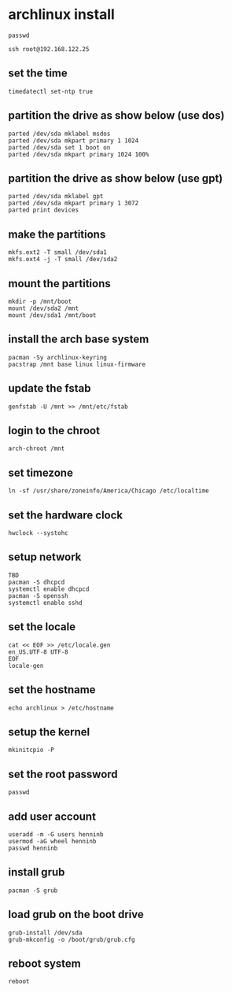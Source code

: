 # archlinux install

```
passwd
```

```
ssh root@192.168.122.25
```

## set the time
```
timedatectl set-ntp true
```


## partition the drive as show below (use dos)
```
parted /dev/sda mklabel msdos
parted /dev/sda mkpart primary 1 1024
parted /dev/sda set 1 boot on
parted /dev/sda mkpart primary 1024 100%
```

## partition the drive as show below (use gpt)
```
parted /dev/sda mklabel gpt
parted /dev/sda mkpart primary 1 3072
parted print devices
```

## make the partitions
```
mkfs.ext2 -T small /dev/sda1
mkfs.ext4 -j -T small /dev/sda2
```

## mount the partitions
```
mkdir -p /mnt/boot
mount /dev/sda2 /mnt
mount /dev/sda1 /mnt/boot
```

## install the arch base system
```
pacman -Sy archlinux-keyring
pacstrap /mnt base linux linux-firmware
```

## update the fstab
```
genfstab -U /mnt >> /mnt/etc/fstab
```

## login to the chroot
```
arch-chroot /mnt
```

## set timezone
```
ln -sf /usr/share/zoneinfo/America/Chicago /etc/localtime
```

## set the hardware clock
```
hwclock --systohc
```

## setup network
```
TBD
pacman -S dhcpcd
systemctl enable dhcpcd
pacman -S openssh
systemctl enable sshd
```

## set the locale
```
cat << EOF >> /etc/locale.gen
en_US.UTF-8 UTF-8
EOF
locale-gen
```

## set the hostname
```
echo archlinux > /etc/hostname
```

## setup the kernel
```
mkinitcpio -P
```

## set the root password
```
passwd
```

## add user account
```
useradd -m -G users henninb
usermod -aG wheel henninb
passwd henninb
```

## install grub
```
pacman -S grub
```

## load grub on the boot drive
```
grub-install /dev/sda
grub-mkconfig -o /boot/grub/grub.cfg
````

## reboot system
```
reboot
```

